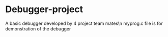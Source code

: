 # Debugger-project
A basic debugger developed by 4 project team mates\n
myprog.c file is for demonstration of the debugger
